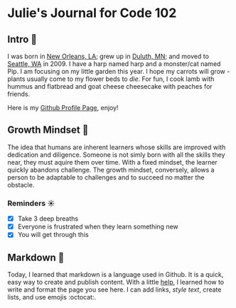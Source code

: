 # Julie's Journal for Code 102

## Intro :honeybee:
I was born in [New Orleans, LA](https://www.neworleans.com/things-to-do/haunted/); grew up in [Duluth, MN](https://www.google.com/maps/place/Duluth,+MN/@46.7646466,-92.3910849,10z/data=!3m1!4b1!4m5!3m4!1s0x52ae527e782e37ff:0x90fdbf76eb580c72!8m2!3d46.7866719!4d-92.1004852); and moved to [Seattle, WA](https://theoatmeal.com/blog/seattle_weather) in 2009. I have a harp named harp and a monster/cat named Pip. I am focusing on my little garden this year. I hope my carrots will grow - plants usually come to my flower beds to *die*. For fun, I cook lamb with hummus and flatbread and goat cheese cheesecake with peaches for friends.

Here is my [Github Profile Page](https://github.com/jmerlemeier), enjoy!

## Growth Mindset :seedling:
The idea that humans are inherent learners whose skills are improved with dedication and diligence. Someone is not simly born with all the skills they near, they must aquire them over time. With a fixed mindset, the learner quickly abandons challenge. The growth mindset, conversely, allows a person to be adaptable to challenges and to succeed no matter the obstacle.

### Reminders :sunny:
- [x] Take 3 deep breaths
- [x] Everyone is frustrated when they learn something new
- [x] You will get through this

## Markdown :memo:
Today, I learned that markdown is a language used in Github. It is a quick, easy way to create and publish content. With a little [help](https://help.github.com/en/articles/basic-writing-and-formatting-syntax#paragraphs-and-line-breaks), I learned how to write and format the page you see here. I can add links, *style text*, create lists, and use emojis :octocat:. 

